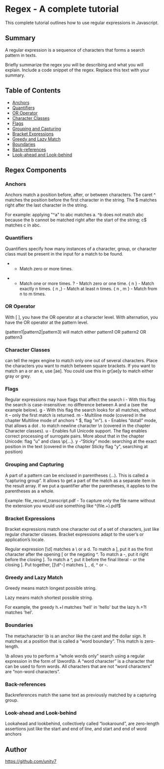 # Regex - A complete tutorial

This complete tutorial outlines how to use regular expressions in Javascript.

## Summary

A regular expression is a sequence of characters that forms a search pattern in texts.

Briefly summarize the regex you will be describing and what you will explain. Include a code snippet of the regex. Replace this text with your summary.

## Table of Contents

- [Anchors](#anchors)
- [Quantifiers](#quantifiers)
- [OR Operator](#or-operator)
- [Character Classes](#character-classes)
- [Flags](#flags)
- [Grouping and Capturing](#grouping-and-capturing)
- [Bracket Expressions](#bracket-expressions)
- [Greedy and Lazy Match](#greedy-and-lazy-match)
- [Boundaries](#boundaries)
- [Back-references](#back-references)
- [Look-ahead and Look-behind](#look-ahead-and-look-behind)

## Regex Components

### Anchors

Anchors match a position before, after, or between characters.
The caret ^ matches the position before the first character in the string.
The $ matches right after the last character in the string.

For example: applying "^a" to abc matches a. ^b does not match abc because the b cannot be matched right after the start of the string; c$ matches c in abc.

### Quantifiers

Quantifiers specify how many instances of a character, group, or character class must be present in the input for a match to be found.

- - Match zero or more times.

* - Match one or more times.
    ? - Match zero or one time.
    { n } - Match exactly n times.
    { n ,} - Match at least n times.
    { n , m } - Match from n to m times.

### OR Operator

With [ ], you have the OR operator at a character level. With alternation, you have the OR operator at the pattern level.

(pattern1|pattern2|pattern3) will match either pattern1 OR pattern2 OR pattern3

### Character Classes

can tell the regex engine to match only one out of several characters. Place the characters you want to match between square brackets. If you want to match an a or an e, use [ae]. You could use this in gr[ae]y to match either gray or grey.

### Flags

Regular expressions may have flags that affect the search
i - With this flag the search is case-insensitive: no difference between A and a (see the example below).
g - With this flag the search looks for all matches, without it – only the first match is returned.
m - Multiline mode (covered in the chapter Multiline mode of anchors ^ $, flag "m").
s - Enables “dotall” mode, that allows a dot . to match newline character \n (covered in the chapter Character classes).
u - Enables full Unicode support. The flag enables correct processing of surrogate pairs. More about that in the chapter Unicode: flag "u" and class \p{...}.
y -“Sticky” mode: searching at the exact position in the text (covered in the chapter Sticky flag "y", searching at position)

### Grouping and Capturing

A part of a pattern can be enclosed in parentheses (...). This is called a “capturing group”. It allows to get a part of the match as a separate item in the result array. If we put a quantifier after the parentheses, it applies to the parentheses as a whole.

Example: file_record_transcript.pdf - To capture only the file name without the extension you would use something like ^(file.+)\.pdf$

### Bracket Expressions

Bracket expressions match one character out of a set of characters, just like regular character classes. Bracket expressions adapt to the user’s or application’s locale.

Regular expression [\d] matches a \ or a d. To match a ], put it as the first character after the opening [ or the negating ^. To match a -, put it right before the closing ]. To match a ^, put it before the final literal - or the closing ]. Put together, []\d^-] matches ], \, d, ^ or -.

### Greedy and Lazy Match

Greedy means match longest possible string.

Lazy means match shortest possible string.

For example, the greedy h.+l matches 'hell' in 'hello' but the lazy h.+?l matches 'hel'.

### Boundaries

The metacharacter \b is an anchor like the caret and the dollar sign. It matches at a position that is called a “word boundary”. This match is zero-length.

\b allows you to perform a “whole words only” search using a regular expression in the form of \bword\b. A “word character” is a character that can be used to form words. All characters that are not “word characters” are “non-word characters”.

### Back-references

Backreferences match the same text as previously matched by a capturing group.

### Look-ahead and Look-behind

Lookahead and lookbehind, collectively called “lookaround”, are zero-length assertions just like the start and end of line, and start and end of word anchors

## Author

https://github.com/unity7
